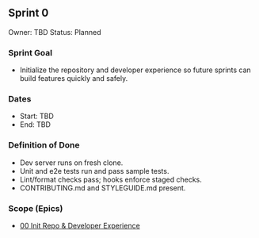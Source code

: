 ## Sprint 0

Owner: TBD
Status: Planned

### Sprint Goal
- Initialize the repository and developer experience so future sprints can build features quickly and safely.

### Dates
- Start: TBD
- End: TBD

### Definition of Done
- Dev server runs on fresh clone.
- Unit and e2e tests run and pass sample tests.
- Lint/format checks pass; hooks enforce staged checks.
- CONTRIBUTING.md and STYLEGUIDE.md present.

### Scope (Epics)
- [00 Init Repo & Developer Experience](../epics/00-init-repo/epic.md)
